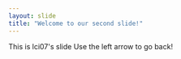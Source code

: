 ```yaml
---
layout: slide
title: "Welcome to our second slide!"
---
```

This is lci07's slide
Use the left arrow to go back!